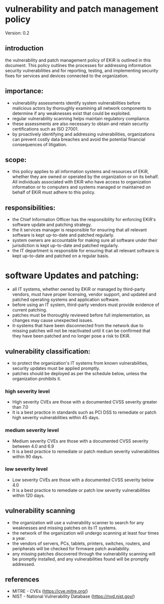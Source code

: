 # vulnerability and patch management policy

Version: 0.2

## introduction
the vulnerability and patch management policy of EKiR is outlined in this document. This policy outlines the processes for addressing information security vulnerabilities and for reporting, testing, and implementing security fixes for services and devices connected to the organization.

## importance:
- vulnerability assessments identify system vulnerabilities before malicious actors by thoroughly examining all network components to determine if any weaknesses exist that could be exploited.
- regular vulnerability scanning helps maintain regulatory compliance.
- these assessments are also necessary to obtain and retain security certifications such as ISO 27001.
- by proactively identifying and addressing vulnerabilities, organizations can prevent costly data breaches and avoid the potential financial consequences of litigation.

## scope:
- this policy applies to all information systems and resources of EKiR, whether they are owned or operated by the organization or on its behalf. All individuals associated with EKiR who have access to organization information or to computers and systems managed or maintained on behalf of EKiR must adhere to this policy.

## responsibilities:
- the Chief Information Officer has the responsibility for enforcing EKiR's software update and patching strategy.
- the it services manager is responsible for ensuring that all relevant software is kept up-to-date and patched regularly.
- system owners are accountable for making sure all software under their jurisdiction is kept up-to-date and patched regularly.
- the IT department is responsible for ensuring that all relevant software is kept up-to-date and patched on a regular basis.

# software Updates and patching:
- all IT systems, whether owned by EKiR or managed by third-party vendors, must have proper licensing, vendor support, and updated and patched operating systems and application software.
- before using an IT system, third-party vendors must provide evidence of current patching.
- patches must be thoroughly reviewed before full implementation, as changes may cause unexpected issues.
- it-systems that have been disconnected from the network due to missing patches will not be reactivated until it can be confirmed that they have been patched and no longer pose a risk to EKiR.

## vulnerability classification:
- to protect the organization's IT systems from known vulnerabilities, security updates must be applied promptly.
- patches should be deployed as per the schedule below, unless the organization prohibits it.

### high severity level
- High severity CVEs are those with a documented CVSS severity greater than 7.0
- It is a best practice in standards such as PCI DSS to remediate or patch high severity vulnerabilities within 45 days. 
### medium severity level
- Medium severity CVEs are those with a documented CVSS severity between 4.0 and 6.9
- It is a best practice to remediate or patch medium severity vulnerabilities within 90 days. 
### low severity level
- Low severity CVEs are those with a documented CVSS severity below 4.0
- It is a best practice to remediate or patch low severity vulnerabilities within 120 days. 

## vulnerability scanning
- the organization will use a vulnerability scanner to search for any weaknesses and missing patches on its IT systems.
- the network of the organization will undergo scanning at least four times a year.
- the vendors of servers, PCs, tablets, printers, switches, routers, and peripherals will be checked for firmware patch availability.
- any missing patches discovered through the vulnerability scanning will be promptly installed, and any vulnerabilities found will be promptly addressed.

## references
- MITRE - CVEs (https://cve.mitre.org/)
- NIST - National Vulnerability Database (https://nvd.nist.gov/)
